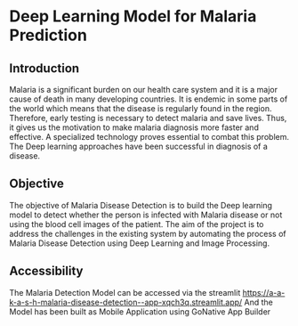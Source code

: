 # Deep Learning Model for Malaria Prediction
## Introduction 
Malaria is a significant burden on our health care system and it is a major cause of death in many developing countries. It is endemic in some parts of the world which means that the disease is regularly found in the region. Therefore, early testing is necessary to detect malaria and save lives. Thus, it gives us the motivation to make malaria diagnosis more faster and effective. A specialized technology proves essential to combat this problem. The Deep learning approaches have been successful in diagnosis of a disease.

## Objective
The objective of Malaria Disease Detection is to build the Deep learning model to detect whether the person is infected with Malaria disease or not using the blood cell images of the patient. The aim of the project is to address the challenges in the existing system by automating the process of Malaria Disease Detection using Deep Learning and Image Processing.

## Accessibility
The Malaria Detection Model can be accessed via the streamlit https://a-a-k-a-s-h-malaria-disease-detection--app-xqch3q.streamlit.app/ 
And the Model has been built as Mobile Application using GoNative App Builder

